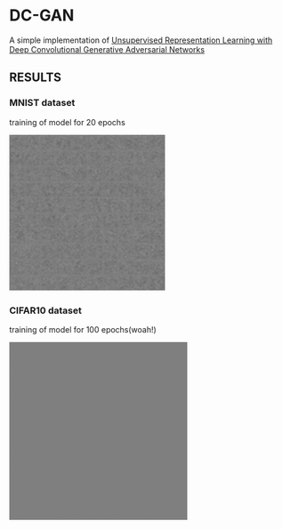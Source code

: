 # DC-GAN

A simple implementation of [Unsupervised Representation Learning with Deep Convolutional Generative Adversarial Networks](https://arxiv.org/abs/1511.06434)

## RESULTS

### MNIST dataset

training of model for 20 epochs

![](https://github.com/affanv14/dcgan/blob/master/gifs/mnist.gif)

### CIFAR10 dataset

training of model for 100 epochs(woah!)

![](https://github.com/affanv14/dcgan/blob/master/gifs/cifar.gif)
